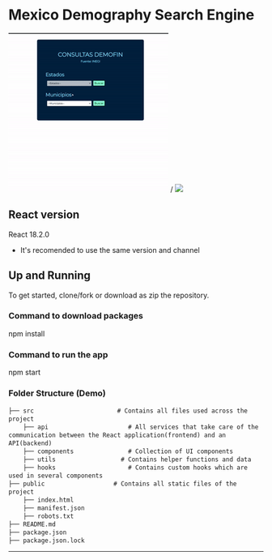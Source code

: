 # Mexico Demography Search Engine

![demo-gif](demo.gif) / ![](name-of-gif-file.gif)
## React version

React 18.2.0  

* It's recomended to use the same version and channel

## Up and Running

To get started, clone/fork or download as zip the repository.

### Command to download packages

  npm install

### Command to run the app

  npm start

### Folder Structure (Demo)

    ├── src                       # Contains all files used across the project  
        ├── api                      # All services that take care of the communication between the React application(frontend) and an API(backend)
        ├── components               # Collection of UI components
        ├── utils                  # Contains helper functions and data
        ├── hooks                    # Contains custom hooks which are used in several components         
    ├── public                   # Contains all static files of the project
        ├── index.html               
        ├── manifest.json            
        ├── robots.txt 
    ├── README.md   
    ├── package.json
    ├── package.json.lock

------
